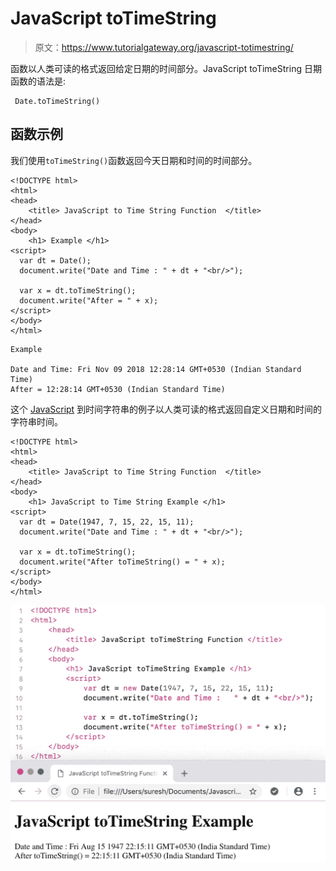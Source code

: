 # JavaScript toTimeString

> 原文：<https://www.tutorialgateway.org/javascript-totimestring/>

函数以人类可读的格式返回给定日期的时间部分。JavaScript toTimeString 日期函数的语法是:

```
 Date.toTimeString()
```

## 函数示例

我们使用`toTimeString()`函数返回今天日期和时间的时间部分。

```
<!DOCTYPE html>
<html>
<head>
    <title> JavaScript to Time String Function  </title>
</head>
<body>
    <h1> Example </h1>
<script>
  var dt = Date();  
  document.write("Date and Time : " + dt + "<br/>");

  var x = dt.toTimeString();
  document.write("After = " + x);
</script>
</body>
</html>
```

```
Example

Date and Time: Fri Nov 09 2018 12:28:14 GMT+0530 (Indian Standard Time)
After = 12:28:14 GMT+0530 (Indian Standard Time)
```

这个 [JavaScript](https://www.tutorialgateway.org/javascript/) 到时间字符串的例子以人类可读的格式返回自定义日期和时间的字符串时间。

```
<!DOCTYPE html>
<html>
<head>
    <title> JavaScript to Time String Function  </title>
</head>
<body>
    <h1> JavaScript to Time String Example </h1>
<script>
  var dt = Date(1947, 7, 15, 22, 15, 11);
  document.write("Date and Time : " + dt + "<br/>");

  var x = dt.toTimeString();
  document.write("After toTimeString() = " + x);
</script>
</body>
</html>
```

![JavaScript toTimeString Function 2](img/f242ed51438f186be85cadba9951c53d.png)